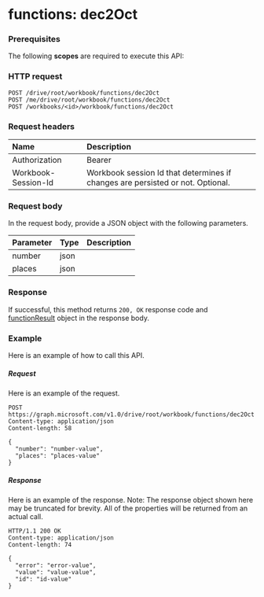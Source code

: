 # functions: dec2Oct


### Prerequisites
The following **scopes** are required to execute this API: 
### HTTP request
<!-- { "blockType": "ignored" } -->
```http
POST /drive/root/workbook/functions/dec2Oct
POST /me/drive/root/workbook/functions/dec2Oct
POST /workbooks/<id>/workbook/functions/dec2Oct

```
### Request headers
| Name       | Description|
|:---------------|:----------|
| Authorization  | Bearer <code>|
| Workbook-Session-Id  | Workbook session Id that determines if changes are persisted or not. Optional.|

### Request body
In the request body, provide a JSON object with the following parameters.

| Parameter	   | Type	|Description|
|:---------------|:--------|:----------|
|number|json||
|places|json||

### Response
If successful, this method returns `200, OK` response code and [functionResult](../resources/functionresult.md) object in the response body.

### Example
Here is an example of how to call this API.
##### Request
Here is an example of the request.
<!-- {
  "blockType": "request",
  "name": "functions_dec2oct"
}-->
```http
POST https://graph.microsoft.com/v1.0/drive/root/workbook/functions/dec2Oct
Content-type: application/json
Content-length: 58

{
  "number": "number-value",
  "places": "places-value"
}
```

##### Response
Here is an example of the response. Note: The response object shown here may be truncated for brevity. All of the properties will be returned from an actual call.
<!-- {
  "blockType": "response",
  "truncated": true,
  "@odata.type": "microsoft.graph.functionResult"
} -->
```http
HTTP/1.1 200 OK
Content-type: application/json
Content-length: 74

{
  "error": "error-value",
  "value": "value-value",
  "id": "id-value"
}
```

<!-- uuid: 8fcb5dbc-d5aa-4681-8e31-b001d5168d79
2015-10-25 14:57:30 UTC -->
<!-- {
  "type": "#page.annotation",
  "description": "functions: dec2Oct",
  "keywords": "",
  "section": "documentation",
  "tocPath": ""
}-->